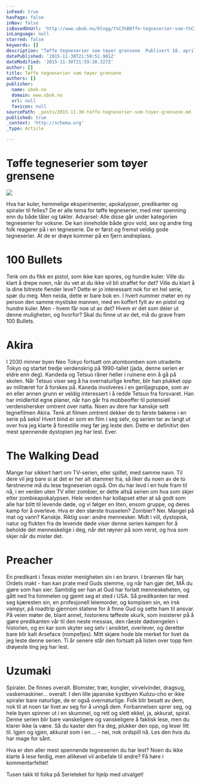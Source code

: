 ```yaml
---
inFeed: true
hasPage: false
inNav: false
isBasedOnUrl: 'http://www.ubok.no/blogg/t%C3%B8ffe-tegneserier-som-t%C3%B8yer-grensene'
inLanguage: null
starred: false
keywords: []
description: "Tøffe tegneserier som tøyer grensene  Publisert 18. april 2013 22:40, sist redigert 24. mai 2013 15:45   Bilde: Tyler Stout.\_  Hva har kuler, hemmelige eksperim"
datePublished: '2015-11-30T21:59:51.901Z'
dateModified: '2015-11-30T21:59:38.327Z'
author: []
title: Tøffe tegneserier som tøyer grensene
authors: []
publisher:
  name: ubok.no
  domain: www.ubok.no
  url: null
  favicon: null
sourcePath: _posts/2015-11-30-toffe-tegneserier-som-toyer-grensene.md
published: true
_context: 'http://schema.org'
_type: Article

---
```

# Tøffe tegneserier som tøyer grensene
![](https://the-grid-user-content.s3-us-west-2.amazonaws.com/3850011d-3113-4eb6-84db-437cd7a55cf8.jpg)

Hva har kuler, hemmelige eksperimenter, apokalypser, predikanter og spiraler til felles? De er alle tema for tøffe tegneserier, med mer spenning enn du både tåler og takler. Advarsel: Alle disse går under kategorien tegneserier for voksne. De kan inneholde både grov vold, sex og andre ting folk reagerer på i en tegneserie. De er først og fremst veldig gode tegneserier. At de er drøye kommer på en fjern andreplass.

# 100 Bullets 

Tenk om du fikk en pistol, som ikke kan spores, og hundre kuler. Ville du klart å drepe noen, når du vet at du ikke vil bli straffet for det? Ville du klart å la dine bitreste fiender leve? Dette er jo interessant nok for en hel serie, spør du meg. Men neida, dette er bare bok en. I hvert nummer møter en ny person den samme mystiske mannen, med en koffert fylt av en pistol og hundre kuler. Men - hvem får noe ut av det? Hvem er det som deler ut denne muligheten, og hvorfor? Skal du finne ut av det, må du grave fram 100 Bullets.

# Akira 

I 2030 minner byen Neo Tokyo fortsatt om atombomben som utraderte Tokyo og startet tredje verdenskrig på 1990-tallet (jada, denne serien er eldre enn deg). Kandeda og Tetsuo råner heller i ruinene enn å gå på skolen. Når Tetsuo viser seg å ha overnaturlige krefter, blir han plukket opp av militæret for å forskes på. Kaneda involveres i en geriljagruppe, som av en eller annen grunn er veldig interessert i å redde Tetsuo fra forsvaret. Han har imidlertid egne planer, når han går fra mobbeoffer til potensiell verdenshersker omtrent over natta. Noen av dere har kanskje sett tegnefilmen Akira. Tenk at filmen omtrent dekker de to første bøkene i en serie på seks! Hvert bind er som en film i seg selv, og serien tar av langt ut over hva jeg klarte å forestille meg før jeg leste den. Dette er definitivt den mest spennende dystopien jeg har lest. Ever.

# The Walking Dead

Mange har sikkert hørt om TV-serien, eller spillet, med samme navn. Til dere vil jeg bare si at det er her alt stammer fra, så liker du noen av de to førstnevne må du lese tegneserien også. Om du har levd i en hule fram til nå, i en verden uten TV eller zombier, er dette altså serien om hva som skjer etter zombieapokalypsen. Hele verden har kollapset etter at så godt som alle har blitt til levende døde, og vi følger en liten, ensom gruppe, og deres kamp for å overleve. Hva er den største trusselen? Zombier? Nei. Mangel på mat og vann? Kanskje. Riktig svar: andre mennesker. Midt i vill, dystopisk, natur og flukten fra de levende døde viser denne serien kampen for å beholde det menneskelige i deg, når det røyner på som verst, og hva som skjer når du mister det.

# Preacher

En predikant i Texas mister menigheten sin i en brann. I brannen får han Ordets makt - han kan prate med Guds stemme, og når han gjør det, MÅ du gjøre som han sier. Samtidig ser han at Gud har forlatt menneskeheten, og gått ned fra himmelen og gjemt seg et sted i USA. Så predikanten tar med seg kjæresten sin, en profesjonell leiemorder, og kompisen sin, en irsk vampyr, på roadtrip gjennom statene for å finne Gud og sette ham til ansvar. På veien møter de, blant annet, historiens tøffeste skurk, som insisterer på å gjøre predikanten vår til den neste messias, den råeste dødsengelen i historien, og en kar som skyter seg selv i ansiktet, overlever, og deretter bare blir kalt Arseface (rompefjes). Mitt skjøre hode ble merket for livet da jeg leste denne serien. Ti år senere står den fortsatt på listen over topp fem drøyeste ting jeg har lest. 

# Uzumaki

Spiraler. De finnes overalt. Blomster, trær, kongler, virvelvinder, dragsug, vaskemaskiner... overalt. I den lille japanske kystbyen Kuôzu-cho er ikke spiraler bare naturlige, de er også overnaturlige. Folk blir besatt av dem, nok til at noen tar livet av seg for å unngå dem. Forbannelsen sprer seg, og hele byen spinner ut i en skummel, og rett og slett ekkel, ja, akkurat, spiral. Denne serien blir bare vanskeligere og vanskeligere å faktisk lese, men du klarer ikke la være. Så du kaster den fra deg, plukker den opp, og leser litt til. Igjen og igjen, akkurat som i en ... - nei, nok ordspill nå. Les den hvis du har mage for sånt.

Hva er den aller mest spennende tegneserien du har lest? Noen du ikke klarte å lese ferdig, men allikevel vil anbefale til andre? Få høre i kommentarfeltet!

Tusen takk til folka på Serieteket for hjelp med utvalget!